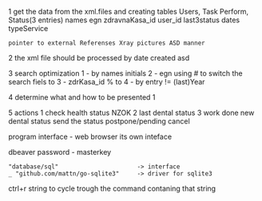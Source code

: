 1   get the data from the xml.files and creating tables Users, Task Perform, Status(3 entries)
    names   egn     zdravnaKasa_id      user_id
    last3status     dates   typeService
    
    pointer to external Referenses Xray pictures ASD manner

2   the xml file should be processed by date created asd

3   search optimization 1 - by names initials
                        2 - egn using # to switch the search fiels to 
                        3 - zdrKasa_id % to
                        4 - by entry != (last)Year

4   determine what and how to be presented  1

5   actions     1 check health status NZOK
                2 last dental status
                3 work done new dental status
                    send the status
                    postpone/pending
                    cancel


program interface - web browser
                    its own inteface                    
                
dbeaver password - masterkey

	"database/sql"                      -> interface
	_ "github.com/mattn/go-sqlite3"     -> driver for sqlite3

ctrl+r string  to cycle trough the command contaning that string
